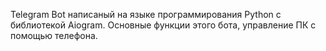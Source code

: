 Telegram Bot написаный на языке программирования Python с библиотекой Aiogram. Основные функции этого бота, управление ПК с помощью телефона.
